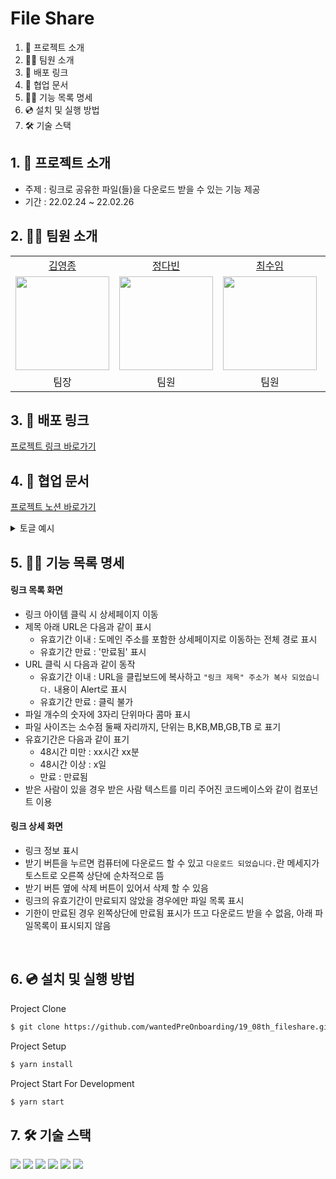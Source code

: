 # File Share

1. 💁 프로젝트 소개
2. 👋🏻 팀원 소개
3. 🔗 배포 링크
4. 📄 협업 문서
5. 👩‍💻 기능 목록 명세
6. 💿 설치 및 실행 방법
7. 🛠️ 기술 스택

## 1. 💁 프로젝트 소개

- 주제 : 링크로 공유한 파일(들)을 다운로드 받을 수 있는 기능 제공
- 기간 : 22.02.24 ~ 22.02.26

## 2. 👋🏻 팀원 소개

<table>

  <tr align="center">
    <td><a href='https://github.com/yeongjong310'>김영종</a></td>
    <td><a href="https://github.com/b41-41">정다빈</a></td>
    <td><a href="https://github.com/leechoiswim1">최수임</a></td>
    <td><a href="https://github.com/vi2920va">이송현</a></td>
  </tr>

  <tr align="center">
    <td><img src="https://avatars.githubusercontent.com/u/39623897?v=4" width="150px"/></td>
    <td><img src="https://avatars.githubusercontent.com/u/90027202?v=4"  width="150px"/></td>
    <td><img src="https://avatars.githubusercontent.com/u/85476908?v=4" width="150px"/></td>
    <td><img src="https://avatars.githubusercontent.com/u/76679130?v=4" width="150px"/></td>

  </tr>

  <tr align="center">
  <td>팀장</td>
  <td>팀원</td>
  <td>팀원</td>
  <td>팀원</td>
  </tr>

</table>

## 3. 🔗 배포 링크

[프로젝트 링크 바로가기](https://shareyourfiles.netlify.app)

## 4. 📄 협업 문서

[프로젝트 노션 바로가기](https://smiling-player-37b.notion.site/4-2-259076822f894c6eb544836412a773a7)

<details>
<summary>토글 예시</summary>
<div markdown="1">
예시
</div>
</details>

## 5. 👩‍💻 기능 목록 명세

#### 링크 목록 화면

- 링크 아이템 클릭 시 상세페이지 이동
- 제목 아래 URL은 다음과 같이 표시
  - 유효기간 이내 : 도메인 주소를 포함한 상세페이지로 이동하는 전체 경로 표시
  - 유효기간 만료 : '만료됨' 표시 
- URL 클릭 시 다음과 같이 동작
  - 유효기간 이내 : URL을 클립보드에 복사하고 `"링크 제목" 주소가 복사 되었습니다.` 내용이 Alert로 표시
  - 유효기간 만료 : 클릭 불가
- 파일 개수의 숫자에 3자리 단위마다 콤마 표시
- 파일 사이즈는 소수점 둘째 자리까지, 단위는 B,KB,MB,GB,TB 로 표기
- 유효기간은 다음과 같이 표기
  - 48시간 미만 : xx시간 xx분
  - 48시간 이상 : x일
  - 만료 : 만료됨
- 받은 사람이 있을 경우 받은 사람 텍스트를 미리 주어진 코드베이스와 같이 <Avatar/> 컴포넌트 이용

#### 링크 상세 화면

- 링크 정보 표시
- 받기 버튼을 누르면 컴퓨터에 다운로드 할 수 있고 `다운로드 되었습니다.`란 메세지가 토스트로 오른쪽 상단에 순차적으로 뜸
- 받기 버튼 옆에 삭제 버튼이 있어서 삭제 할 수 있음
- 링크의 유효기간이 만료되지 않았을 경우에만 파일 목록 표시
- 기한이 만료된 경우 왼쪽상단에 만료됨 표시가 뜨고 다운로드 받을 수 없음, 아래 파일목록이 표시되지 않음

<br/>


## 6. 💿 설치 및 실행 방법

Project Clone

```bash
$ git clone https://github.com/wantedPreOnboarding/19_08th_fileshare.git

```

Project Setup

```bash
$ yarn install
```

Project Start For Development

```bash
$ yarn start
```

## 7. 🛠️ 기술 스택

<div>
  <img src="https://img.shields.io/badge/react-61DAFB?style=for-the-badge&logo=react&logoColor=black"/>

  <img src="https://img.shields.io/badge/typescript-yellow?style=for-the-badge&logo=typescript&logoColor=white/">

  <img src="https://img.shields.io/badge/redux-BF6C97?style=for-the-badge&logo=redux&logoColor=black"/>

  <img src="https://img.shields.io/badge/reduxsaga-purple?style=for-the-badge&logo=reduxsaga&logoColor=white/">

  <img src="https://img.shields.io/badge/html5-E34F26?style=for-the-badge&logo=html5&logoColor=white"/>

  <img src="https://img.shields.io/badge/git-flow-brightgreen?style=for-the-badge&logo"/>
</div>
